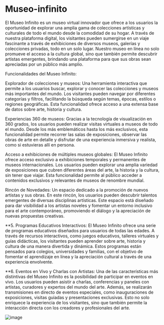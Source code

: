 # Museo-infinito
El Museo Infinito es un museo virtual innovador que ofrece a los usuarios la oportunidad de explorar una amplia gama de colecciones artísticas y culturales de todo el mundo desde la comodidad de su hogar. A través de nuestra plataforma digital, los visitantes pueden sumergirse en un viaje fascinante a través de exhibiciones de diversos museos, galerías y colecciones privadas, todo en un solo lugar. Nuestro museo en línea no solo promueve el acceso a la cultura global, sino que también permite descubrir artistas emergentes, brindando una plataforma para que sus obras sean apreciadas por un público más amplio.

Funcionalidades del Museo Infinito:

Explorador de colecciones y museos: Una herramienta interactiva que permite a los usuarios buscar, explorar y conocer las colecciones y museos más importantes del mundo. Los visitantes pueden navegar por diferentes categorías y filtros, facilitando la búsqueda según temas, épocas, estilos o regiones geográficas. Esta funcionalidad ofrece acceso a una extensa base de datos sobre arte, historia y cultura.

Experiencias 360 de museos: Gracias a la tecnología de visualización en 360 grados, los usuarios pueden realizar visitas virtuales a museos de todo el mundo. Desde los más emblemáticos hasta los más exclusivos, esta funcionalidad permite recorrer las salas de exposiciones, observar las obras de arte en detalle y disfrutar de una experiencia inmersiva y realista, como si estuvieras allí en persona.

Acceso a exhibiciones de múltiples museos globales: El Museo Infinito ofrece acceso exclusivo a exhibiciones temporales y permanentes de museos internacionales. Los usuarios pueden explorar una amplia variedad de exposiciones que cubren diferentes áreas del arte, la historia y la cultura, sin tener que viajar. Esta funcionalidad permite al público acceder a contenidos exclusivos y relevantes de museos de renombre mundial.

Rincón de Novedades: Un espacio dedicado a la promoción de nuevos artistas y sus obras. En este rincón, los usuarios pueden descubrir talentos emergentes de diversas disciplinas artísticas. Este espacio está diseñado para dar visibilidad a los artistas noveles y fomentar un entorno inclusivo para el arte contemporáneo, promoviendo el diálogo y la apreciación de nuevas propuestas creativas.

**5. Programas Educativos Interactivos: El Museo Infinito ofrece una serie de programas educativos diseñados para usuarios de todas las edades. A través de recursos interactivos, como juegos educativos, talleres virtuales y guías didácticas, los visitantes pueden aprender sobre arte, historia y cultura de una manera divertida y dinámica. Estos programas están pensados para colegios, universidades y familias, con el objetivo de fomentar el aprendizaje en línea y la apreciación cultural a través de una experiencia envolvente.

**6. Eventos en Vivo y Charlas con Artistas: Una de las características más distintivas del Museo Infinito es la posibilidad de participar en eventos en vivo. Los usuarios pueden asistir a charlas, conferencias y paneles con artistas, curadores y expertos del mundo del arte. Además, se realizarán transmisiones en directo de eventos especiales, como inauguraciones de exposiciones, visitas guiadas y presentaciones exclusivas. Esto no solo enriquece la experiencia de los visitantes, sino que también permite la interacción directa con los creadores y profesionales del arte.

![image](https://github.com/user-attachments/assets/296f8134-b15c-4dfe-9bae-b126e2551c5a)

